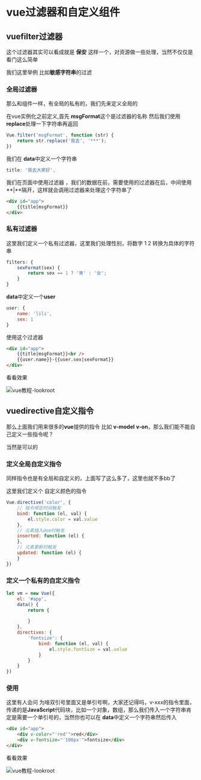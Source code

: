 # vue过滤器和自定义组件

## vuefilter过滤器

这个过滤器其实可以看成就是 **保安** 这样一个，对资源做一些处理，当然不仅仅是看门这么简单

我们这里举例 比如**敏感字符串**的过滤

### 全局过滤器

那么和组件一样，有全局的私有的，我们先来定义全局的

在vue实例化之前定义,首先 **msgFormat**这个是过滤器的名称 然后我们使用**replace**处理一下字符串再返回

```javascript
Vue.filter('msgFormat', function (str) {
    return str.replace('我去', '***');
})
```

我们在 **data**中定义一个字符串

```javascript
title: '我去大家好',
```

我们在页面中使用过滤器 ，我们的数据在前，需要使用的过滤器在后，中间使用 **|**隔开，这样就会调用过滤器来处理这个字符串了

```html
<div id="app">
    {{title|msgFormat}}
</div>
```

### 私有过滤器

这里我们定义一个私有过滤器，这里我们处理性别，将数字 1 2 转换为具体的字符串

```javascript
filters: {
    sexFormat(sex) {
        return sex == 1 ? '男' : '女';
    }
}
```

**data**中定义一个**user**

```javascript
user: {
    name: 'lili',
    sex: 1
}
```

使用这个过滤器

```html
<div id="app">
    {{title|msgFormat}}<br />
    {{user.name}}-{{user.sex|sexFormat}}
</div>
```

看看效果

![vue教程-lookroot](https://img.lookroot.cn/blog/202003/30/212133-213122.png)

## vuedirective自定义指令

那么上面我们用来很多的**vue**提供的指令 比如 **v-model** **v-on**，那么我们能不能自己定义一些指令呢？

当然是可以的

### 定义全局自定义指令

同样指令也是有全局和自定义的，上面写了这么多了，这里也就不多bb了

这里我们定义个 自定义颜色的指令

```javascript
Vue.directive('color', {
    // 指令绑定时间触发
    bind: function (el, val) {
        el.style.color = val.value
    },
    // 元素插入dom时触发
    inserted: function (el) {
    },
    // 元素更新时触发
    updated: function (el) {
    }
})
```

### 定义一个私有的自定义指令

```javascript
let vm = new Vue({
    el: '#app',
    data() {
        return {
            
        }
    },
    directives: {
        'fontsize': {
            bind: function (el, val) {
                el.style.fontSize = val.value
            }
        }
    }
})
```

### 使用

这里有人会问 为啥双引号里面又是单引号啊，大家还记得吗，v-xxx的指令里面，传递的是**JavaScript**代码块，比如一个对象，数组，那么我们传入一个字符串肯定是需要一个单引号的，当然你也可以在 **data**中定义一个字符串然后传入

```html
<div id="app">
    <div v-color="'red'">red</div>
    <div v-fontsize="'100px'">fontsize</div>
</div>
```

看看效果

![vue教程-lookroot](https://img.lookroot.cn/blog/202003/30/212749-81680.png)


